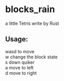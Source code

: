 # blocks_rain
a little Tetris write by Rust
## Usage:
wasd to move <br>
w change the block state <br>
s down quiker <br>
a move to left <br>
d move to right <br>
